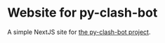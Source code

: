# Website for py-clash-bot

A simple NextJS site for [the py-clash-bot project](https://github.com/matthewmiglio/py-clash-bot).
